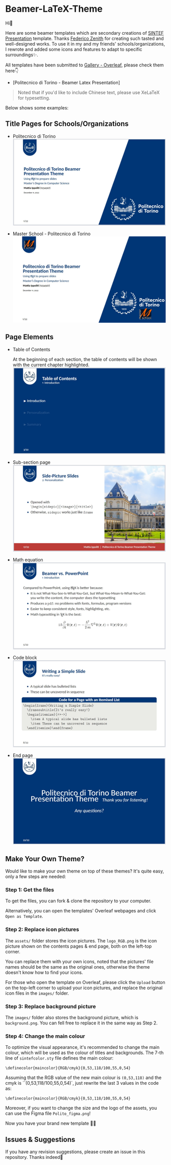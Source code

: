 # Beamer-LaTeX-Theme

Hi👋

Here are some beamer templates which are secondary creations of [SINTEF Presentation](https://www.overleaf.com/latex/templates/sintef-presentation/jhbhdffczpnx) template. Thanks [Federico Zenith](federico.zenith@sintef.no) for creating such tasted and well-designed works. To use it in my and my friends' schools/organizations, I rewrote and added some icons and features to adapt to specific surroundings✨.

All templates have been submitted to [Gallery - Overleaf](https://cs.overleaf.com/gallery), please check them here👇

- [Politecnico di Torino - Beamer Latex Presentation]

> Noted that if you'd like to include Chinese text, please use XeLaTeX for typesetting.

Below shows some examples:

## Title Pages for Schools/Organizations
- Politecnico di Torino 
![Politecnico di Torino](https://github.com/MattiaIppoliti/Beamer-Latex-Theme/blob/main/img/screen_main.jpg)

- Master School - Politecnico di Torino
![Master Politecnico di Torino](https://github.com/MattiaIppoliti/Beamer-Latex-Theme/blob/main/img/screen_master.jpg)

## Page Elements

- Table of Contents

  At the beginning of each section, the table of contents will be shown with the current chapter highlighted.
![toc](https://github.com/MattiaIppoliti/Beamer-Latex-Theme/blob/main/img/screen_index.jpg)
- Sub-section page
![ssec](https://github.com/MattiaIppoliti/Beamer-Latex-Theme/blob/main/img/screen_two_sides.jpg)
- Math equation
![math](https://github.com/MattiaIppoliti/Beamer-Latex-Theme/blob/main/img/screen_math.jpg)
- Code block
![code](https://github.com/MattiaIppoliti/Beamer-Latex-Theme/blob/main/img/screen_code.jpg)
- End page
![end](https://github.com/MattiaIppoliti/Beamer-Latex-Theme/blob/main/img/screen_last.jpg)

## Make Your Own Theme?

Would like to make your own theme on top of these themes? It's quite easy, only a few steps are needed:

### Step 1: Get the files

To get the files, you can fork & clone the repository to your computer.

Alternatively, you can open the templates' Overleaf webpages and click `Open as Template`.

### Step 2: Replace icon pictures

The `assets/` folder stores the icon pictures.  The `logo_RGB.png` is the icon picture shown on the contents pages & end page, both on the left-top corner.

You can replace them with your own icons, noted that the pictures' file names should be the same as the original ones, otherwise the theme doesn't know how to find your icons.

For those who open the template on Overleaf, please click the `Upload` button on the top-left corner to upload your icon pictures, and replace the original icon files in the `images/` folder.

### Step 3: Replace background picture

The `images/` folder also stores the background picture, which is `background.png`. You can fell free to replace it in the same way as Step 2.

### Step 4: Change the main colour

To optimize the visual appearance, it's recommended to change the main colour, which will be used as the colour of titles and backgrounds. The 7-th line of `sintefcolor.sty` file defines the main colour:
```
\definecolor{maincolor}{RGB/cmyk}{0,53,118/100,55,0,54}
```
Assuming that the RGB value of the new main colour is `(0,53,118)` and the cmyk is ``(0,53,118/100,55,0,54)`, just rewrite the last 3 values in the code as:
```
\definecolor{maincolor}{RGB/cmyk}{0,53,118/100,55,0,54}
```
Moreover, if you want to change the size and the logo of the assets, you can use the Figma file `Polito_figma.png`!

Now you have your brand new template 👏🎉

## Issues & Suggestions

If you have any revision suggestions, please create an issue in this repository. Thanks indeed🤝
